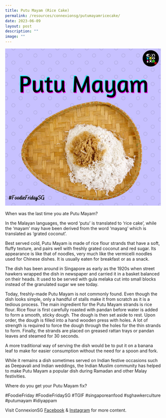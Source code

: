 ```yaml
---
title: Putu Mayam (Rice Cake)
permalink: /resources/connexionsg/putumayamricecake/
date: 2023-06-09
layout: post
description: ""
image: ""
---
```

![](/images/connexionsg/2023/putumayam.png)

When was the last time you ate Putu Mayam?

In the Malayan languages, the word ‘putu’ is translated to ‘rice cake’, while the ‘mayam’ may have been derived from the word ‘mayang’ which is translated as ‘grated coconut’.

Best served cold, Putu Mayam is made of rice flour strands that have a soft, fluffy texture, and pairs well with freshly grated coconut and red sugar. Its appearance is like that of noodles, very much like the vermicelli noodles used for Chinese dishes. It is usually eaten for breakfast or as a snack.

The dish has been around in Singapore as early as the 1920s when street hawkers wrapped the dish in newspaper and carried it in a basket balanced on their heads. It used to be served with gula melaka cut into small blocks instead of the granulated sugar we see today.

Today, freshly-made Putu Mayam is not commonly found. Even though the dish looks simple, only a handful of stalls make it from scratch as it is a tedious process. The main ingredient for the Putu Mayam strands is rice flour. Rice flour is first carefully roasted with pandan before water is added to form a smooth, sticky dough. The dough is then set aside to rest. Upon order, the dough is filled into a hand wooden press with holes. A lot of strength is required to force the dough through the holes for the thin strands to form. Finally, the strands are placed on greased rattan trays or pandan leaves and steamed for 30 seconds.

A more traditional way of serving the dish would be to put it on a banana leaf to make for easier consumption without the need for a spoon and fork.

While it remains a dish sometimes served on Indian festive occasions such as Deepavali and Indian weddings, the Indian Muslim community has helped to make Putu Mayam a popular dish during Ramadan and other Malay festivities.

Where do you get your Putu Mayam fix?

#FoodieFriday #FoodieFridaySG #TGIF #singaporeanfood #sghawkerculture #putumayam #idiyappam

Visit ConnexionSG <a target="_blank" href="https://www.facebook.com/ConnexionSG">Facebook</a> &amp; <a target="_blank" href="https://www.instagram.com/connexionsg/">Instagram</a> for more content.